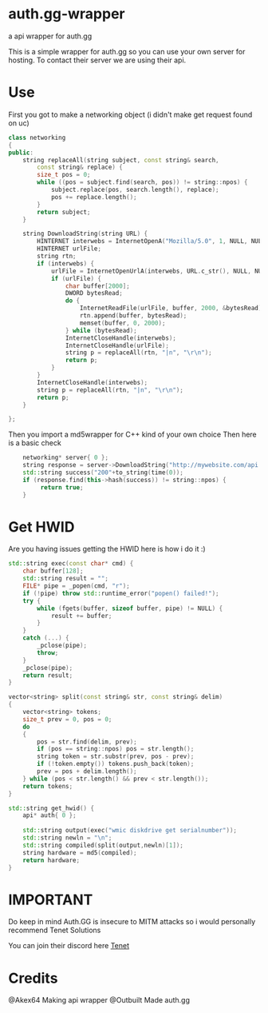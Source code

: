 # auth.gg-wrapper
a api wrapper for auth.gg

This is a simple wrapper for auth.gg so you can use your own server for hosting.
To contact their server we are using their api.

# Use

First you got to make a networking object (i didn't  make get request found on uc)
```cpp
class networking
{
public:
	string replaceAll(string subject, const string& search,
		const string& replace) {
		size_t pos = 0;
		while ((pos = subject.find(search, pos)) != string::npos) {
			subject.replace(pos, search.length(), replace);
			pos += replace.length();
		}
		return subject;
	}

	string DownloadString(string URL) {
		HINTERNET interwebs = InternetOpenA("Mozilla/5.0", 1, NULL, NULL, NULL);
		HINTERNET urlFile;
		string rtn;
		if (interwebs) {
			urlFile = InternetOpenUrlA(interwebs, URL.c_str(), NULL, NULL, NULL, NULL);
			if (urlFile) {
				char buffer[2000];
				DWORD bytesRead;
				do {
					InternetReadFile(urlFile, buffer, 2000, &bytesRead);
					rtn.append(buffer, bytesRead);
					memset(buffer, 0, 2000);
				} while (bytesRead);
				InternetCloseHandle(interwebs);
				InternetCloseHandle(urlFile);
				string p = replaceAll(rtn, "|n", "\r\n");
				return p;
			}
		}
		InternetCloseHandle(interwebs);
		string p = replaceAll(rtn, "|n", "\r\n");
		return p;
	}

};
```

Then you import a md5wrapper for C++ kind of your own choice
Then here is a basic check

```cpp
	networking* server{ 0 };
	string response = server->DownloadString("http://mywebsite.com/api.php?check&token=" + license + "&hash=" + hwid);
	std::string success("200"+to_string(time(0));
	if (response.find(this->hash(success)) != string::npos) {
		 return true;
	}
```


# Get HWID

Are you having issues getting the HWID here is how i do it :)

```cpp
std::string exec(const char* cmd) {
	char buffer[128];
	std::string result = "";
	FILE* pipe = _popen(cmd, "r");
	if (!pipe) throw std::runtime_error("popen() failed!");
	try {
		while (fgets(buffer, sizeof buffer, pipe) != NULL) {
			result += buffer;
		}
	}
	catch (...) {
		_pclose(pipe);
		throw;
	}
	_pclose(pipe);
	return result;
}

vector<string> split(const string& str, const string& delim)
{
	vector<string> tokens;
	size_t prev = 0, pos = 0;
	do
	{
		pos = str.find(delim, prev);
		if (pos == string::npos) pos = str.length();
		string token = str.substr(prev, pos - prev);
		if (!token.empty()) tokens.push_back(token);
		prev = pos + delim.length();
	} while (pos < str.length() && prev < str.length());
	return tokens;
}

std::string get_hwid() {
	api* auth{ 0 };
	
	std::string output(exec("wmic diskdrive get serialnumber"));
	std::string newln = "\n";
	std::string compiled(split(output,newln)[1]);
	string hardware = md5(compiled);
	return hardware;
}
```



# IMPORTANT

Do keep in mind Auth.GG is insecure to MITM attacks so i would personally recommend Tenet Solutions

You can join their discord here [Tenet](https://discord.gg/AVz8umV)



# Credits

@Akex64 Making api wrapper
@Outbuilt Made auth.gg
